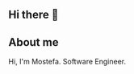 ## Hi there 👋

## About me

Hi, I'm Mostefa. Software Engineer.

<!--
**mostefamed/mostefamed** is a ✨ _special_ ✨ repository because its `README.md` (this file) appears on your GitHub profile.

Here are some ideas to get you started:

- 🌱 I’m currently attending to Data Science & IA Bootcamp
- 👯 I’m looking to collaborate on web projects 
- 💬 Ask me about: Software design, Web best practise, PHP, Symfony, Python.
-->
